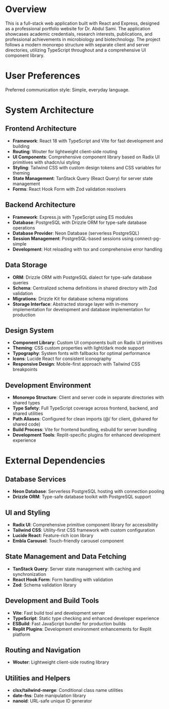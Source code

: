 # Overview

This is a full-stack web application built with React and Express, designed as a professional portfolio website for Dr. Abdul Sami. The application showcases academic credentials, research interests, publications, and professional achievements in microbiology and biotechnology. The project follows a modern monorepo structure with separate client and server directories, utilizing TypeScript throughout and a comprehensive UI component library.

# User Preferences

Preferred communication style: Simple, everyday language.

# System Architecture

## Frontend Architecture
- **Framework**: React 18 with TypeScript and Vite for fast development and building
- **Routing**: Wouter for lightweight client-side routing
- **UI Components**: Comprehensive component library based on Radix UI primitives with shadcn/ui styling
- **Styling**: Tailwind CSS with custom design tokens and CSS variables for theming
- **State Management**: TanStack Query (React Query) for server state management
- **Forms**: React Hook Form with Zod validation resolvers

## Backend Architecture
- **Framework**: Express.js with TypeScript using ES modules
- **Database**: PostgreSQL with Drizzle ORM for type-safe database operations
- **Database Provider**: Neon Database (serverless PostgreSQL)
- **Session Management**: PostgreSQL-based sessions using connect-pg-simple
- **Development**: Hot reloading with tsx and comprehensive error handling

## Data Storage
- **ORM**: Drizzle ORM with PostgreSQL dialect for type-safe database queries
- **Schema**: Centralized schema definitions in shared directory with Zod validation
- **Migrations**: Drizzle Kit for database schema migrations
- **Storage Interface**: Abstracted storage layer with in-memory implementation for development and database implementation for production

## Design System
- **Component Library**: Custom UI components built on Radix UI primitives
- **Theming**: CSS custom properties with light/dark mode support
- **Typography**: System fonts with fallbacks for optimal performance
- **Icons**: Lucide React for consistent iconography
- **Responsive Design**: Mobile-first approach with Tailwind CSS breakpoints

## Development Environment
- **Monorepo Structure**: Client and server code in separate directories with shared types
- **Type Safety**: Full TypeScript coverage across frontend, backend, and shared utilities
- **Path Aliases**: Configured for clean imports (@/ for client, @shared for shared code)
- **Build Process**: Vite for frontend bundling, esbuild for server bundling
- **Development Tools**: Replit-specific plugins for enhanced development experience

# External Dependencies

## Database Services
- **Neon Database**: Serverless PostgreSQL hosting with connection pooling
- **Drizzle ORM**: Type-safe database toolkit with PostgreSQL support

## UI and Styling
- **Radix UI**: Comprehensive primitive component library for accessibility
- **Tailwind CSS**: Utility-first CSS framework with custom configuration
- **Lucide React**: Feature-rich icon library
- **Embla Carousel**: Touch-friendly carousel component

## State Management and Data Fetching
- **TanStack Query**: Server state management with caching and synchronization
- **React Hook Form**: Form handling with validation
- **Zod**: Schema validation library

## Development and Build Tools
- **Vite**: Fast build tool and development server
- **TypeScript**: Static type checking and enhanced developer experience
- **ESBuild**: Fast JavaScript bundler for production builds
- **Replit Plugins**: Development environment enhancements for Replit platform

## Routing and Navigation
- **Wouter**: Lightweight client-side routing library

## Utilities and Helpers
- **clsx/tailwind-merge**: Conditional class name utilities
- **date-fns**: Date manipulation library
- **nanoid**: URL-safe unique ID generator